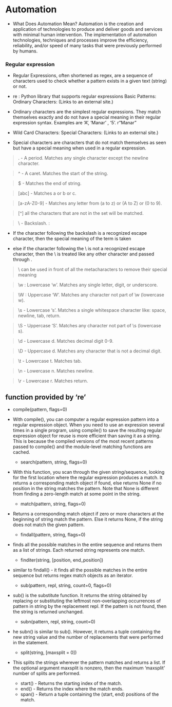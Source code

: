 # Automation

- What Does Automation Mean? Automation is the creation and application of technologies to produce and deliver goods and services with minimal human intervention. The implementation of automation technologies, techniques and processes improve the efficiency, reliability, and/or speed of many tasks that were previously performed by humans.
### Regular expression 

- Regular Expressions, often shortened as regex, are a sequence of characters used to check whether a pattern exists in a given text (string) or not.

- re : Python library that supports regular expressions
Basic Patterns: Ordinary Characters: (Links to an external site.)

- Ordinary characters are the simplest regular expressions. They match themselves exactly and do not have a special meaning in their regular expression syntax. Examples are ‘A’, ‘Manar’ , ‘5’. r”Manar”
- Wild Card Characters: Special Characters: (Links to an external site.)

- Special characters are characters that do not match themselves as seen but have a special meaning when used in a regular expression.

> . - A period. Matches any single character except the newline character.

> ^ - A caret. Matches the start of the string.

> $ - Matches the end of string.

> [abc] - Matches a or b or c.

> [a-zA-Z0-9] - Matches any letter from (a to z) or (A to Z) or (0 to 9).

> [^] all the characters that are not in the set will be matched.

> \ - Backslash. :

- If the character following the backslash is a recognized escape character, then the special meaning of the term is taken

- else if the character following the \ is not a recognized escape character, then the \ is treated like any other character and passed through .

> \ can be used in front of all the metacharacters to remove their special meaning

> \w : Lowercase ‘w’. Matches any single letter, digit, or underscore.

> \W : Uppercase ‘W’. Matches any character not part of \w (lowercase w).

> \s - Lowercase ‘s’. Matches a single whitespace character like: space, newline, tab, return.

> \S - Uppercase ‘S’. Matches any character not part of \s (lowercase s).

> \d - Lowercase d. Matches decimal digit 0-9.

> \D - Uppercase d. Matches any character that is not a decimal digit.

> \t - Lowercase t. Matches tab.

> \n - Lowercase n. Matches newline.

> \r - Lowercase r. Matches return.

## function provided by ‘re’
- compile(pattern, flags=0)

- With compile(), you can computer a regular expression pattern into a regular expression object. When you need to use an expression several times in a single program, using compile() to save the resulting regular expression object for reuse is more efficient than saving it as a string. This is because the compiled versions of the most recent patterns passed to compile() and the module-level matching functions are cached.
    - search(pattern, string, flags=0)

- With this function, you scan through the given string/sequence, looking for the first location where the regular expression produces a match. It returns a corresponding match object if found, else returns None if no position in the string matches the pattern. Note that None is different from finding a zero-length match at some point in the string.
    - match(pattern, string, flags=0)

- Returns a corresponding match object if zero or more characters at the beginning of string match the pattern. Else it returns None, if the string does not match the given pattern.
    - findall(pattern, string, flags=0)

- finds all the possible matches in the entire sequence and returns them as a list of strings. Each returned string represents one match.
    - finditer(string, [position, end_position])

- similar to findall() - it finds all the possible matches in the entire sequence but returns regex match objects as an iterator.
    - sub(pattern, repl, string, count=0, flags=0)

- sub() is the substitute function. It returns the string obtained by replacing or substituting the leftmost non-overlapping occurrences of pattern in string by the replacement repl. If the pattern is not found, then the string is returned unchanged.
    - subn(pattern, repl, string, count=0)

- he subn() is similar to sub(). However, it returns a tuple containing the new string value and the number of replacements that were performed in the statement.
    - split(string, [maxsplit = 0])

- This splits the strings wherever the pattern matches and returns a list. If the optional argument maxsplit is nonzero, then the maximum ‘maxsplit’ number of splits are performed.

    - start() - Returns the starting index of the match.
    - end() - Returns the index where the match ends.
    - span() - Return a tuple containing the (start, end) positions of the match.
